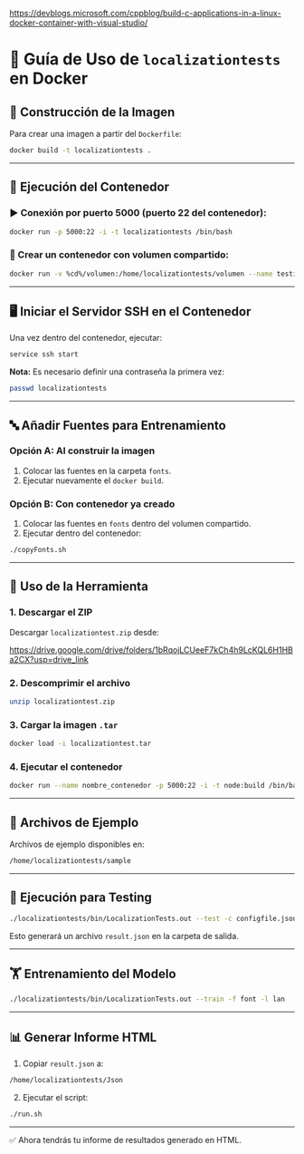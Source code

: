 https://devblogs.microsoft.com/cppblog/build-c-applications-in-a-linux-docker-container-with-visual-studio/


# 🐳 Guía de Uso de `localizationtests` en Docker

## 🔧 Construcción de la Imagen

Para crear una imagen a partir del `Dockerfile`:

```bash
docker build -t localizationtests .
```

---

## 🚀 Ejecución del Contenedor

### ▶️ Conexión por puerto 5000 (puerto 22 del contenedor):

```bash
docker run -p 5000:22 -i -t localizationtests /bin/bash
```

### 💾 Crear un contenedor con volumen compartido:

```bash
docker run -v %cd%/volumen:/home/localizationtests/volumen --name testing -p 5000:22 -i -t localizationtests /bin/bash
```

---

## 🖥️ Iniciar el Servidor SSH en el Contenedor

Una vez dentro del contenedor, ejecutar:

```bash
service ssh start
```

**Nota:** Es necesario definir una contraseña la primera vez:

```bash
passwd localizationtests
```

---

## 🔤 Añadir Fuentes para Entrenamiento

### Opción A: Al construir la imagen

1. Colocar las fuentes en la carpeta `fonts`.
2. Ejecutar nuevamente el `docker build`.

### Opción B: Con contenedor ya creado

1. Colocar las fuentes en `fonts` dentro del volumen compartido.
2. Ejecutar dentro del contenedor:

```bash
./copyFonts.sh
```

---

## 🧪 Uso de la Herramienta

### 1. Descargar el ZIP

Descargar `localizationtest.zip` desde:

https://drive.google.com/drive/folders/1bRqojLCUeeF7kCh4h9LcKQL6H1HBa2CX?usp=drive_link

### 2. Descomprimir el archivo

```bash
unzip localizationtest.zip
```

### 3. Cargar la imagen `.tar`

```bash
docker load -i localizationtest.tar
```

### 4. Ejecutar el contenedor

```bash
docker run --name nombre_contenedor -p 5000:22 -i -t node:build /bin/bash
```

---

## 📁 Archivos de Ejemplo

Archivos de ejemplo disponibles en:

```bash
/home/localizationtests/sample
```

---

## 🧪 Ejecución para Testing

```bash
./localizationtests/bin/LocalizationTests.out --test -c configfile.json
```

Esto generará un archivo `result.json` en la carpeta de salida.

---

## 🏋️ Entrenamiento del Modelo

```bash
./localizationtests/bin/LocalizationTests.out --train -f font -l lan
```

---

## 📊 Generar Informe HTML

1. Copiar `result.json` a:

```bash
/home/localizationtests/Json
```

2. Ejecutar el script:

```bash
./run.sh
```

---

✅ Ahora tendrás tu informe de resultados generado en HTML.